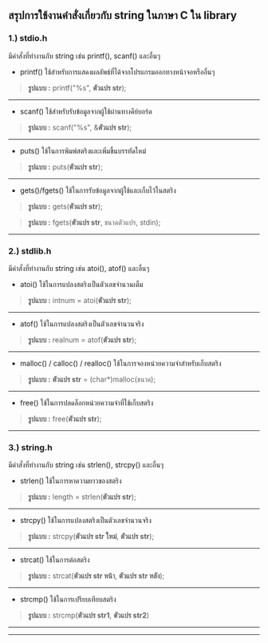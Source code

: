 ## สรุปการใช้งานคำสั่งเกี่ยวกับ string ในภาษา C ใน library
### 1.) stdio.h
มีคำสั่งที่ทำงานกับ string เช่น printf(), scanf() และอื่นๆ
* printf() ใช้สำหรับการแสดงผลลัพธ์ที่ได้จากโปรแกรมออกทางหน้าจอหรืออื่นๆ
> **รูปแบบ :** printf("%s", **ตัวแปร str**);

---

* scanf() ใช้สำหรับรับข้อมูลจากผู้ใช้ผ่านทางคีย์บอร์ด
> **รูปแบบ :** scanf("%s", &**ตัวแปร str**);

---

* puts() ใช้ในการพิมพ์สตริงและเพิ่มขึ้นบรรทัดใหม่
> **รูปแบบ :** puts(**ตัวแปร str**);

---

* gets()/fgets() ใช้ในการรับข้อมูลจากผู้ใช้และเก็บไว้ในสตริง
> **รูปแบบ :** gets(**ตัวแปร str**);

> **รูปแบบ :** fgets(**ตัวแปร str**, ขนาดตัวแปร, stdin);

---
### 2.) stdlib.h
มีคำสั่งที่ทำงานกับ string เช่น atoi(), atof() และอื่นๆ
* atoi() ใช้ในการแปลงสตริงเป็นตัวเลขจำนวนเต็ม
> **รูปแบบ :** intnum = atoi(**ตัวแปร str**);

---

* atof() ใช้ในการแปลงสตริงเป็นตัวเลขจำนวนจริง
> **รูปแบบ :** realnum = atof(**ตัวแปร str**);

---

* malloc() / calloc() / realloc() ใช้ในการจองหน่วยความจำสำหรับเก็บสตริง
> **รูปแบบ :** **ตัวแปร str** = (char*)malloc(ขนาด);

---

* free() ใช้ในการปลดล็อกหน่วยความจำที่ใช้เก็บสตริง
> **รูปแบบ :** free(**ตัวแปร str**);

---
### 3.) string.h
มีคำสั่งที่ทำงานกับ string เช่น strlen(), strcpy() และอื่นๆ
* strlen() ใช้ในการหาความยาวของสตริง
> **รูปแบบ :** length = strlen(**ตัวแปร str**);

---

* strcpy() ใช้ในการแปลงสตริงเป็นตัวเลขจำนวนจริง
> **รูปแบบ :** strcpy(**ตัวแปร str ใหม่**, **ตัวแปร str**);

---

* strcat() ใช้ในการต่อสตริง
> **รูปแบบ :** strcat(**ตัวแปร str หน้า**, **ตัวแปร str หลัง**);

---

* strcmp() ใช้ในการเปรียบเทียบสตริง
> **รูปแบบ :** strcmp(**ตัวแปร str1**, **ตัวแปร str2**)

---
---

